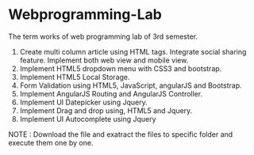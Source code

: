 # Webprogramming-Lab
The term works of web programming lab of 3rd semester. 


1. Create multi column article using HTML tags. Integrate social sharing feature.
    Implement both web view and mobile view.
2. Implement HTML5 dropdown menu with CSS3 and bootstrap.
3. Implement HTML5 Local Storage.
4. Form Validation using HTML5, JavaScript, angularJS and Bootstrap.
5. Implement AngularJS Routing and AngularJS Controller.
6. Implement UI Datepicker using Jquery.
7. Implement Drag and drop using, HTML5 and Jquery.
8. Implement UI Autocomplete using Jquery


NOTE : Download the file and exatract the files to specific folder and execute them one by one.

